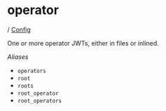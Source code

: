 # operator

/ [Config](../index.md) 

One or more operator JWTs, either in files or inlined.

*Aliases*
- `operators`
- `root`
- `roots`
- `root_operator`
- `root_operators`

